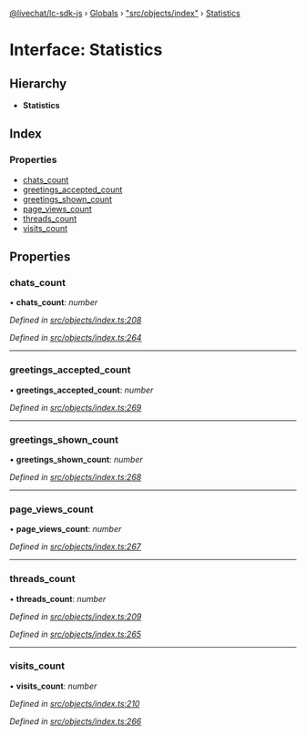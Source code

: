 [@livechat/lc-sdk-js](../README.md) › [Globals](../globals.md) › ["src/objects/index"](../modules/_src_objects_index_.md) › [Statistics](_src_objects_index_.statistics.md)

# Interface: Statistics

## Hierarchy

* **Statistics**

## Index

### Properties

* [chats_count](_src_objects_index_.statistics.md#chats_count)
* [greetings_accepted_count](_src_objects_index_.statistics.md#greetings_accepted_count)
* [greetings_shown_count](_src_objects_index_.statistics.md#greetings_shown_count)
* [page_views_count](_src_objects_index_.statistics.md#page_views_count)
* [threads_count](_src_objects_index_.statistics.md#threads_count)
* [visits_count](_src_objects_index_.statistics.md#visits_count)

## Properties

###  chats_count

• **chats_count**: *number*

*Defined in [src/objects/index.ts:208](https://github.com/livechat/lc-sdk-js/blob/e25bbbb/src/objects/index.ts#L208)*

*Defined in [src/objects/index.ts:264](https://github.com/livechat/lc-sdk-js/blob/e25bbbb/src/objects/index.ts#L264)*

___

###  greetings_accepted_count

• **greetings_accepted_count**: *number*

*Defined in [src/objects/index.ts:269](https://github.com/livechat/lc-sdk-js/blob/e25bbbb/src/objects/index.ts#L269)*

___

###  greetings_shown_count

• **greetings_shown_count**: *number*

*Defined in [src/objects/index.ts:268](https://github.com/livechat/lc-sdk-js/blob/e25bbbb/src/objects/index.ts#L268)*

___

###  page_views_count

• **page_views_count**: *number*

*Defined in [src/objects/index.ts:267](https://github.com/livechat/lc-sdk-js/blob/e25bbbb/src/objects/index.ts#L267)*

___

###  threads_count

• **threads_count**: *number*

*Defined in [src/objects/index.ts:209](https://github.com/livechat/lc-sdk-js/blob/e25bbbb/src/objects/index.ts#L209)*

*Defined in [src/objects/index.ts:265](https://github.com/livechat/lc-sdk-js/blob/e25bbbb/src/objects/index.ts#L265)*

___

###  visits_count

• **visits_count**: *number*

*Defined in [src/objects/index.ts:210](https://github.com/livechat/lc-sdk-js/blob/e25bbbb/src/objects/index.ts#L210)*

*Defined in [src/objects/index.ts:266](https://github.com/livechat/lc-sdk-js/blob/e25bbbb/src/objects/index.ts#L266)*
